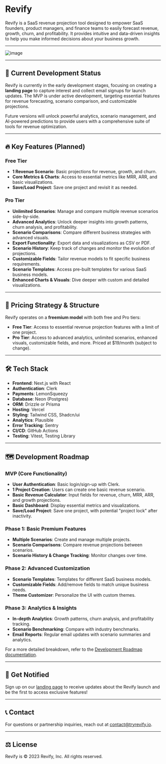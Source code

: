 # Revify

Revify is a SaaS revenue projection tool designed to empower SaaS founders, product managers, and finance teams to easily forecast revenue, growth, churn, and profitability. It provides intuitive and data-driven insights to help you make informed decisions about your business growth.

---

![image](https://github.com/user-attachments/assets/2fc5f9c7-4b12-4480-9f34-3ea3ca2f4aa6)

---

## 🚀 Current Development Status

Revify is currently in the early development stages, focusing on creating a **landing page** to capture interest and collect email signups for launch updates. The MVP is under active development, targeting essential features for revenue forecasting, scenario comparison, and customizable projections.

Future versions will unlock powerful analytics, scenario management, and AI-powered predictions to provide users with a comprehensive suite of tools for revenue optimization.

---

## 🔥 Key Features (Planned)

### Free Tier

- **1 Revenue Scenario**: Basic projections for revenue, growth, and churn.
- **Core Metrics & Charts**: Access to essential metrics like MRR, ARR, and basic visualizations.
- **Save/Load Project**: Save one project and revisit it as needed.

### Pro Tier

- **Unlimited Scenarios**: Manage and compare multiple revenue scenarios side-by-side.
- **Advanced Analytics**: Unlock deeper insights into growth patterns, churn analysis, and profitability.
- **Scenario Comparisons**: Compare different business strategies with advanced visuals.
- **Export Functionality**: Export data and visualizations as CSV or PDF.
- **Scenario History**: Keep track of changes and monitor the evolution of projections.
- **Customizable Fields**: Tailor revenue models to fit specific business requirements.
- **Scenario Templates**: Access pre-built templates for various SaaS business models.
- **Enhanced Charts & Visuals**: Dive deeper with custom and detailed visualizations.

---

## 💸 Pricing Strategy & Structure

Revify operates on a **freemium model** with both free and Pro tiers:

- **Free Tier**: Access to essential revenue projection features with a limit of one project.
- **Pro Tier**: Access to advanced analytics, unlimited scenarios, enhanced visuals, customizable fields, and more. Priced at $19/month (subject to change).

---

## 🛠️ Tech Stack

- **Frontend**: Next.js with React
- **Authentication**: Clerk
- **Payments**: LemonSqueezy
- **Database**: Neon (Postgres)
- **ORM**: Drizzle or Prisma
- **Hosting**: Vercel
- **Styling**: Tailwind CSS, Shadcn/ui
- **Analytics**: Plausible
- **Error Tracking**: Sentry
- **CI/CD**: GitHub Actions
- **Testing**: Vitest, Testing Library

---

## 🗺️ Development Roadmap

### MVP (Core Functionality)

- **User Authentication**: Basic login/sign-up with Clerk.
- **1 Project Creation**: Users can create one basic revenue scenario.
- **Basic Revenue Calculator**: Input fields for revenue, churn, MRR, ARR, and growth projections.
- **Basic Dashboard**: Display essential metrics and visualizations.
- **Save/Load Project**: Save one project, with potential "project lock" after inactivity.

### Phase 1: Basic Premium Features

- **Multiple Scenarios**: Create and manage multiple projects.
- **Scenario Comparisons**: Compare revenue projections between scenarios.
- **Scenario History & Change Tracking**: Monitor changes over time.

### Phase 2: Advanced Customization

- **Scenario Templates**: Templates for different SaaS business models.
- **Customizable Fields**: Add/remove fields to match unique business needs.
- **Theme Customizer**: Personalize the UI with custom themes.

### Phase 3: Analytics & Insights

- **In-depth Analytics**: Growth patterns, churn analysis, and profitability tracking.
- **Scenario Benchmarking**: Compare with industry benchmarks.
- **Email Reports**: Regular email updates with scenario summaries and analytics.

For a more detailed breakdown, refer to the [Development Roadmap documentation](./DevelopmentRoadmap.md).

---

## 📧 Get Notified

Sign up on our [landing page](https://tryrevify.io) to receive updates about the Revify launch and be the first to access exclusive features!

---

## 📞 Contact

For questions or partnership inquiries, reach out at [contact@tryrevify.io](mailto:contact@tryrevify.io).

---

## ⚖️ License

Revify is © 2023 Revify, Inc. All rights reserved.
